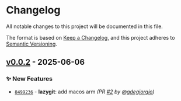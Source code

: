 # Changelog
All notable changes to this project will be documented in this file.

The format is based on [Keep a Changelog](https://keepachangelog.com/en/1.0.0/),
and this project adheres to [Semantic Versioning](https://semver.org/spec/v2.0.0.html).

## [v0.0.2] - 2025-06-06
### :sparkles: New Features
- [`8499236`](https://github.com/gdegiorgio/octo-pus/commit/849923622c3696ba9ef9befc271784fa4e329480) - **lazygit**: add macos arm *(PR [#2](https://github.com/gdegiorgio/octo-pus/pull/2) by [@gdegiorgio](https://github.com/gdegiorgio))*

[v0.0.2]: https://github.com/gdegiorgio/octo-pus/compare/v0.0.1...v0.0.2
